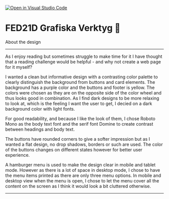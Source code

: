 [![Open in Visual Studio Code](https://classroom.github.com/assets/open-in-vscode-c66648af7eb3fe8bc4f294546bfd86ef473780cde1dea487d3c4ff354943c9ae.svg)](https://classroom.github.com/online_ide?assignment_repo_id=8544983&assignment_repo_type=AssignmentRepo)

# FED21D Grafiska Verktyg 🎨

About the design

---

As I enjoy reading but sometimes struggle to make time for it I have thought that a reading challenge would be helpful - and why not create a web page for it myself?

I wanted a clean but informative design with a contrasting color palette to clearly distinguish the background from buttons and card elements. The background has a purple color and the buttons and footer is yellow. The colors were chosen as they are on the opposite side of the color wheel and thus looks good in combination. As I find dark designs to be more relaxing to look at, which is the feeling I want the user to get, I decied on a dark background color with light fonts.

For good readability, and because I like the look of them, I chose Roboto Mono as the body text font and the serif font Domine to create contrast between headings and body text.

The buttons have rounded corners to give a softer impression but as I wanted a flat design, no drop shadows, borders or such are used. The color of the buttons changes on different states however for better user experience.

A hamburger menu is used to make the design clear in mobile and tablet mode. However as there is a lot of space in desktop mode, I chose to have the menu items printed as there are only three menu options.
In mobile and desktop view when the menu is open, I chose to let the menu cover all the content on the screen as I think it would look a bit cluttered otherwise.

---
